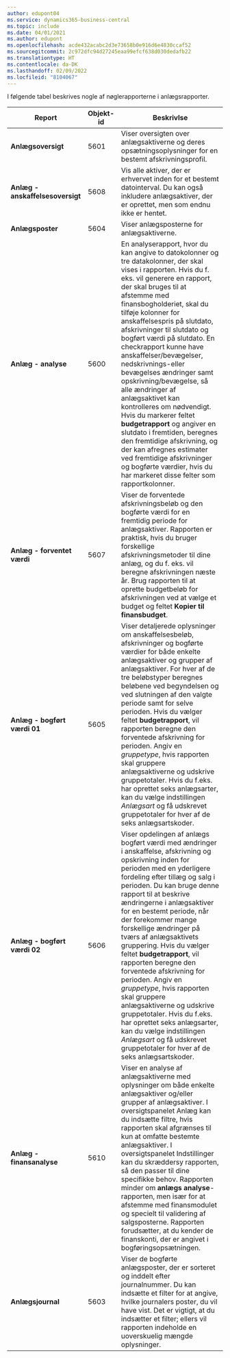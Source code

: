 ```yaml
---
author: edupont04
ms.service: dynamics365-business-central
ms.topic: include
ms.date: 04/01/2021
ms.author: edupont
ms.openlocfilehash: acde432acabc2d3e73658b0e916d6e4830ccaf52
ms.sourcegitcommit: 2c972dfc94d27245eaa99efcf638d030dedafb22
ms.translationtype: HT
ms.contentlocale: da-DK
ms.lasthandoff: 02/09/2022
ms.locfileid: "8104067"
---
```

I følgende tabel beskrives nogle af nøglerapporterne i anlægsrapporter.

| Report | Objekt-id | Beskrivlse |
|--|--|--|
| **Anlægsoversigt** | 5601 | Viser oversigten over anlægsaktiverne og deres opsætningsoplysninger for en bestemt afskrivningsprofil. |
| **Anlæg - anskaffelsesoversigt** | 5608 | Vis alle aktiver, der er erhvervet inden for et bestemt datointerval. Du kan også inkludere anlægsaktiver, der er oprettet, men som endnu ikke er hentet. |
| **Anlægsposter** | 5604 | Viser anlægsposterne for anlægsaktiverne. |
| **Anlæg - analyse** | 5600 | En analyserapport, hvor du kan angive to datokolonner og tre datakolonner, der skal vises i rapporten. Hvis du f. eks. vil generere en rapport, der skal bruges til at afstemme med finansbogholderiet, skal du tilføje kolonner for anskaffelsespris på slutdato, afskrivninger til slutdato og bogført værdi på slutdato. En checkrapport kunne have anskaffelser/bevægelser, nedskrivnings-eller bevægelses ændringer samt opskrivning/bevægelse, så alle ændringer af anlægsaktivet kan kontrolleres om nødvendigt. Hvis du markerer feltet **budgetrapport** og angiver en slutdato i fremtiden, beregnes den fremtidige afskrivning, og der kan afregnes estimater ved fremtidige afskrivninger og bogførte værdier, hvis du har markeret disse felter som rapportkolonner. |
| **Anlæg - forventet værdi** | 5607 | Viser de forventede afskrivningsbeløb og den bogførte værdi for en fremtidig periode for anlægsaktiver. Rapporten er praktisk, hvis du bruger forskellige afskrivningsmetoder til dine anlæg, og du f. eks. vil beregne afskrivningen næste år. Brug rapporten til at oprette budgetbeløb for afskrivningen ved at vælge et budget og feltet **Kopier til finansbudget**. |
| **Anlæg - bogført værdi 01** | 5605 | Viser detaljerede oplysninger om anskaffelsesbeløb, afskrivninger og bogførte værdier for både enkelte anlægsaktiver og grupper af anlægsaktiver. For hver af de tre beløbstyper beregnes beløbene ved begyndelsen og ved slutningen af den valgte periode samt for selve perioden. Hvis du vælger feltet **budgetrapport**, vil rapporten beregne den forventede afskrivning for perioden. Angiv en *gruppetype*, hvis rapporten skal gruppere anlægsaktiverne og udskrive gruppetotaler. Hvis du f.eks. har oprettet seks anlægsarter, kan du vælge indstillingen *Anlægsart* og få udskrevet gruppetotaler for hver af de seks anlægsartskoder.|
| **Anlæg - bogført værdi 02** | 5606 |Viser opdelingen af anlægs bogført værdi med ændringer i anskaffelse, afskrivning og opskrivning inden for perioden med en yderligere fordeling efter tillæg og salg i perioden. Du kan bruge denne rapport til at beskrive ændringerne i anlægsaktiver for en bestemt periode, når der forekommer mange forskellige ændringer på tværs af anlægsaktivets gruppering. Hvis du vælger feltet **budgetrapport**, vil rapporten beregne den forventede afskrivning for perioden. Angiv en *gruppetype*, hvis rapporten skal gruppere anlægsaktiverne og udskrive gruppetotaler. Hvis du f.eks. har oprettet seks anlægsarter, kan du vælge indstillingen *Anlægsart* og få udskrevet gruppetotaler for hver af de seks anlægsartskoder. |
| **Anlæg - finansanalyse**| 5610 |Viser en analyse af anlægsaktiverne med oplysninger om både enkelte anlægsaktiver og/eller grupper af anlægsaktiver. I oversigtspanelet Anlæg kan du indsætte filtre, hvis rapporten skal afgrænses til kun at omfatte bestemte anlægsaktiver. I oversigtspanelet Indstillinger kan du skræddersy rapporten, så den passer til dine specifikke behov. Rapporten minder om **anlægs analyse**-rapporten, men især for at afstemme med finansmodulet og specielt til validering af salgsposterne. Rapporten forudsætter, at du kender de finanskonti, der er angivet i bogføringsopsætningen. |
| **Anlægsjournal** |5603  |Viser de bogførte anlægsposter, der er sorteret og inddelt efter journalnummer. Du kan indsætte et filter for at angive, hvilke journalers poster, du vil have vist. Det er vigtigt, at du indsætter et filter; ellers vil rapporten indeholde en uoverskuelig mængde oplysninger. |

